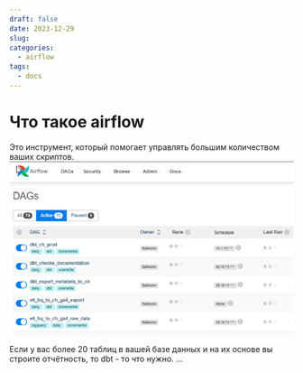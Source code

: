 ```yaml
---
draft: false
date: 2023-12-29
slug: 
categories:
  - airflow
tags:
  - docs
---
```

# Что такое airflow

Это инструмент, который помогает управлять большим количеством ваших скриптов.
![](_attachments/Pasted%20image%2020231229081814.png)
<!-- more -->

Если у вас более 20 таблиц в вашей базе данных и на их основе вы строите отчётность, то dbt - то что нужно.
...